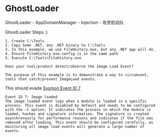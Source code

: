 # GhostLoader
GhostLoader - AppDomainManager - Injection - 攻壳机动队



GhostLoader Steps :)


```
1. Create C:\Tools
2. Copy Some .NET, any .NET binary to C:\Tools
3. In this example, we use FileHistory.exe, but any .NET app will do.
4. Ensure FileHistory.exe.config is in the same path
5. Execute C:\Tools\FileHistory.exe

Does your tool/product detect/observe the Image Load Event?

The purpose of this example is to demonstrate a way to circumvent, tools that catch/prevent ImageLoad events.

```

This should evade [Sysmon Event ID 7](https://docs.microsoft.com/en-us/sysinternals/downloads/sysmon#events)

```
Event ID 7: Image loaded
The image loaded event logs when a module is loaded in a specific process. This event is disabled by default and needs to be configured with the –l option. It indicates the process in which the module is loaded, hashes and signature information. The signature is created asynchronously for performance reasons and indicates if the file was removed after loading. This event should be configured carefully, as monitoring all image load events will generate a large number of events.
```
